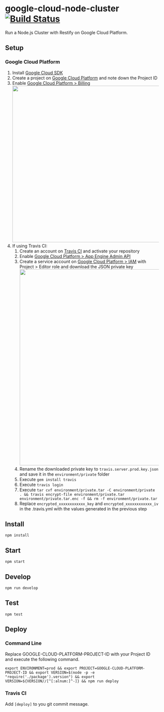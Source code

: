 # google-cloud-node-cluster [![Build Status](https://travis-ci.org/RomansBermans/google-cloud-node-cluster.svg?branch=master)](https://travis-ci.org/RomansBermans/google-cloud-node-cluster)

Run a Node.js Cluster with Restify on Google Cloud Platform.

## Setup

### Google Cloud Platform
1. Install [Google Cloud SDK](https://cloud.google.com/sdk/downloads)
2. Create a project on [Google Cloud Platform](https://console.cloud.google.com) and note down the Project ID
3. Enable [Google Cloud Platform > Billing](https://console.cloud.google.com/billing)
<br/><img src="https://cloud.githubusercontent.com/assets/358467/20582878/e34acaae-b1dc-11e6-85b6-5c3b1c694a69.png" width="511" />
4. If using Travis CI:
    1. Create an account on [Travis CI](https://travis-ci.org/) and activate your repository
    2. Enable [Google Cloud Platform > App Engine Admin API](https://console.cloud.google.com/apis/api/appengine/overview)
    3. Create a service account on [Google Cloud Platform > IAM](https://console.cloud.google.com/iam-admin/serviceaccounts) with Project > Editor role and download the JSON private key
    <br/><img src="https://cloud.githubusercontent.com/assets/358467/20593572/e0fa2134-b22a-11e6-8dbc-35a954f80bcb.png" width="640" />
    4. Rename the downloaded private key to `travis.server.prod.key.json` and save it in the `environment/private` folder
    5. Execute `gem install travis`
    6. Execute `travis login`
    7. Execute `tar cvf environment/private.tar -C environment/private . && travis encrypt-file environment/private.tar environment/private.tar.enc -f && rm -f environment/private.tar`
    8. Replace `encrypted_xxxxxxxxxxxx_key` and `encrypted_xxxxxxxxxxxx_iv` in the .travis.yml with the values generated in the previous step
    
## Install
```
npm install
```

## Start
```
npm start
```

## Develop
```
npm run develop
```

## Test
```
npm test
```

## Deploy

### Command Line
Replace GOOGLE-CLOUD-PLATFORM-PROJECT-ID with your Project ID and execute the following command.
```
export ENVIRONMENT=prod && export PROJECT=GOOGLE-CLOUD-PLATFORM-PROJECT-ID && export VERSION=$(node -p -e "require('./package').version") && export VERSION=${VERSION//[^[:alnum:]^-]} && npm run deploy
```

### Travis CI
Add `[deploy]` to you git commit message.
